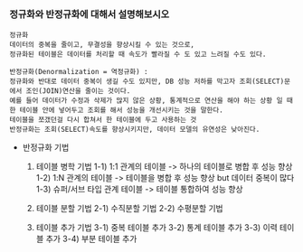 ### 정규화와 반정규화에 대해서 설명해보시오

```
정규화
데이터의 중복을 줄이고, 무결성을 향상시킬 수 있는 것으로,
정규화된 테이블은 데이터를 처리할 때 속도가 빨라질 수 도 있고 느려질 수도 있다.
```

```
반정규화(Denormalization = 역정규화) :
정규화와 반대로 데이터 중복이 생길 수도 있지만, DB 성능 저하를 막고자 조회(SELECT)문에서 조인(JOIN)연산을 줄이는 것이다.
예를 들어 데이터가 수정과 삭제가 많지 않은 상황, 통계적으로 연산을 해야 하는 상황 일 때 한 테이블 안에 넣어두고 조회를 해서 성능을 개선시키는 것을 말한다.
테이블을 쪼갰던걸 다시 합쳐서 한 테이블에 두고 사용하는 것
반정규화는 조회(SELECT)속도를 향상시키지만, 데이터 모델의 유연성은 낮아진다.
```

* 반정규화 기법
  1) 테이블 병학 기법
     1-1) 1:1 관계의 테이블 -> 하나의 테이블로 병합 후 성능 향상
     1-2) 1:N 관계의 테이블 -> 테이블을 병합 후 성능 향상 but 데이터 중복이 많다
     1-3) 슈퍼/서브 타입 관계 테이블 -> 테이블 통합하여 성능 향상


  2) 테이블 분할 기법
     2-1) 수직분할 기법
     2-2) 수평분할 기법


  3) 테이블 추가 기법
     3-1) 중복 테이블 추가
     3-2) 통계 테이블 추가
     3-3) 이력 테이블 추가
     3-4) 부분 테이블 추가

